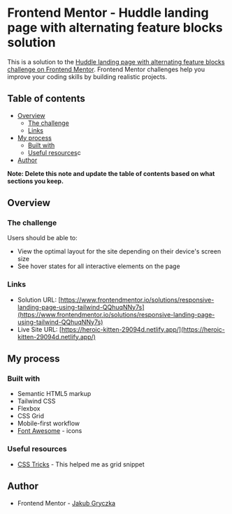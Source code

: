 # Frontend Mentor - Huddle landing page with alternating feature blocks solution

This is a solution to the [Huddle landing page with alternating feature blocks challenge on Frontend Mentor](https://www.frontendmentor.io/challenges/huddle-landing-page-with-alternating-feature-blocks-5ca5f5981e82137ec91a5100). Frontend Mentor challenges help you improve your coding skills by building realistic projects.

## Table of contents

- [Overview](#overview)
  - [The challenge](#the-challenge)
  - [Links](#links)
- [My process](#my-process)
  - [Built with](#built-with)
  - [Useful resources](#useful-resources)c
- [Author](#author)

**Note: Delete this note and update the table of contents based on what sections you keep.**

## Overview

### The challenge

Users should be able to:

- View the optimal layout for the site depending on their device's screen size
- See hover states for all interactive elements on the page

### Links

- Solution URL: [https://www.frontendmentor.io/solutions/responsive-landing-page-using-tailwind-QQhuqNNy7s](https://www.frontendmentor.io/solutions/responsive-landing-page-using-tailwind-QQhuqNNy7s)
- Live Site URL: [https://heroic-kitten-29094d.netlify.app/](https://heroic-kitten-29094d.netlify.app/)

## My process

### Built with

- Semantic HTML5 markup
- Tailwind CSS
- Flexbox
- CSS Grid
- Mobile-first workflow
- [Font Awesome](https://fontawesome.com/) - icons

### Useful resources

- [CSS Tricks](https://css-tricks.com/snippets/css/complete-guide-grid/) - This helped me as grid snippet

## Author

- Frontend Mentor - [Jakub Gryczka](https://www.frontendmentor.io/profile/Jakub-Gryczka)
